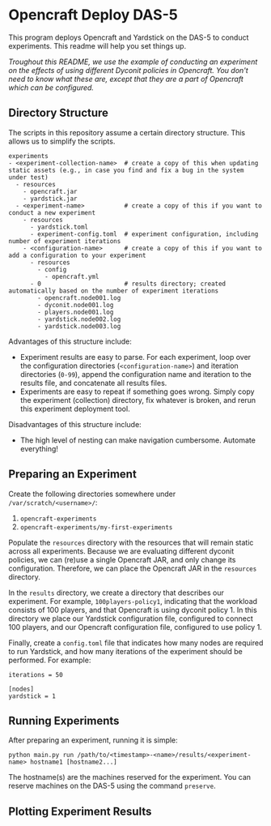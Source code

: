 
# Opencraft Deploy DAS-5

This program deploys Opencraft and Yardstick on the DAS-5 to conduct experiments.
This readme will help you set things up.

_Troughout this README, we use the example of conducting an experiment on the effects of using different
Dyconit policies in Opencraft.
You don't need to know what these are, except that they are a part of Opencraft which can be configured._

## Directory Structure

The scripts in this repository assume a certain directory structure.
This allows us to simplify the scripts.

```
experiments
- <experiment-collection-name>  # create a copy of this when updating static assets (e.g., in case you find and fix a bug in the system under test)
  - resources
    - opencraft.jar
    - yardstick.jar
  - <experiment-name>           # create a copy of this if you want to conduct a new experiment
    - resources
      - yardstick.toml
      - experiment-config.toml  # experiment configuration, including number of experiment iterations
    - <configuration-name>      # create a copy of this if you want to add a configuration to your experiment
      - resources
        - config
          - opencraft.yml
      - 0                       # results directory; created automatically based on the number of experiment iterations
        - opencraft.node001.log
        - dyconit.node001.log
        - players.node001.log
        - yardstick.node002.log
        - yardstick.node003.log
```

Advantages of this structure include:

- Experiment results are easy to parse. For each experiment, loop over the configuration
directories (`<configuration-name>`) and iteration directories (`0-99`), append the configuration name and iteration
to the results file, and concatenate all results files.
- Experiments are easy to repeat if something goes wrong. Simply copy the experiment (collection) directory,
fix whatever is broken, and rerun this experiment deployment tool.

Disadvantages of this structure include:

- The high level of nesting can make navigation cumbersome. Automate everything!


## Preparing an Experiment

Create the following directories somewhere under `/var/scratch/<username>/`:

1. `opencraft-experiments`
2. `opencraft-experiments/my-first-experiments`

Populate the `resources` directory with the resources that will remain static across all experiments.
Because we are evaluating different dyconit policies, we can (re)use a single Opencraft JAR, and only change
its configuration. Therefore, we can place the Opencraft JAR in the `resources` directory.

In the `results` directory, we create a directory that describes our experiment.
For example, `100players-policy1`, indicating that the workload consists of 100 players, and that Opencraft is using
dyconit policy 1.
In this directory we place our Yardstick configuration file, configured to connect 100 players,
and our Opencraft configuration file, configured to use policy 1.

Finally, create a `config.toml` file that indicates how many nodes are required to run Yardstick,
and how many iterations of the experiment should be performed. For example:

```
iterations = 50

[nodes]
yardstick = 1
```

## Running Experiments

After preparing an experiment, running it is simple:

```
python main.py run /path/to/<timestamp>-<name>/results/<experiment-name> hostname1 [hostname2...]
```

The hostname(s) are the machines reserved for the experiment.
You can reserve machines on the DAS-5 using the command `preserve`.

## Plotting Experiment Results

